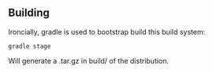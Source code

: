 ## Building

Ironcially, gradle is used to bootstrap build this build system:

	gradle stage

Will generate a .tar.gz in build/ of the distribution.
